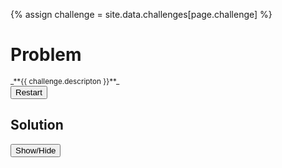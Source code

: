 {% assign challenge = site.data.challenges[page.challenge] %}
# Problem #

<div id="boardProblem" style="width: 320px"></div>
<small>_**{{ challenge.descripton }}**_</small>
<br />
<input type="button" id="restartBtn" value="Restart" />

## Solution ##

<input type="button" id="showSolutionBtn" value="Show/Hide" />
<div id="boardSolution"></div>

<script>
	var boardProblem = ChessBoard('boardProblem', {
		position: '{{ challenge.fen }}',
		draggable: true,
		sparePieces: true
	});
	$('#restartBtn').on('click', function () {
		boardProblem.position('{{ challenge.fen }}');
		solution();
		$("#boardSolution").hide();
	});

	function solution() {
		pgnView('boardSolution', {
			position: '{{ challenge.fen }}',
			pgn: '{{ challenge.pgn }}',
			pieceStyle: 'wikipedia',
			theme: 'informator'
		});
	}

	$("#showSolutionBtn").click(function(){
		solution();
		$("#boardSolution").toggle();
	});

	$(document).ready(function(){
		solution();
		$("#boardSolution").hide();
	});
</script>
